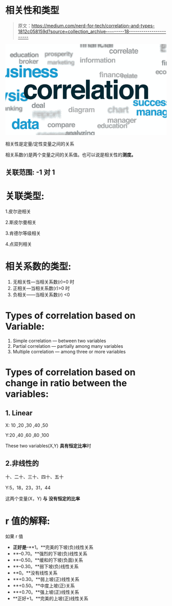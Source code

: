 # 相关性和类型

> 原文：<https://medium.com/nerd-for-tech/correlation-and-types-1812c058159d?source=collection_archive---------18----------------------->

![](img/17136d9393d8dd95fdc3c6eacada04f7.png)

相关性是定量/定性变量之间的关系

相关系数(r)是两个变量之间的关系值。也可以说是相关性的**测度。**

## 关联范围: **-1 对 1**

# **关联类型:**

1.皮尔逊相关

2.斯皮尔曼相关

3.肯德尔等级相关

4.点双列相关

# **相关系数的类型:**

1.  无相关性—当相关系数(r)=0 时
2.  正相关—当相关系数(r)>0 时
3.  负相关——当相关系数(r) <0

# Types of correlation based on Variable:

1.  Simple correlation — between two variables
2.  Partial correlation — partially among many variables
3.  Multiple correlation — among three or more variables

# Types of correlation based on change in ratio between the variables:

## 1\. Linear

X: 10 ,20 ,30 ,40 ,50

Y:20 ,40 ,60 ,80 ,100

These two variables(X,Y) **具有恒定比率**时

## 2.非线性的

十、二十、三十、四十、五十

Y:5，18，23，31，44

这两个变量(X，Y) **与** **没有恒定的比率**

# r 值的解释:

如果 r 值

*   **正好是**–**1。**完美的下坡(负)线性关系
*   **–0.70。**强烈的下坡(负)线性关系
*   **–0.50。**缓和的下坡(负面)关系
*   **–0.30。**弱下坡(负)线性关系
*   **0。**没有线性关系
*   **+0.30。**弱上坡(正)线性关系
*   **+0.50。**中度上坡(正)关系
*   **+0.70。**强上坡(正)线性关系
*   **正好+1。**完美的上坡(正)线性关系